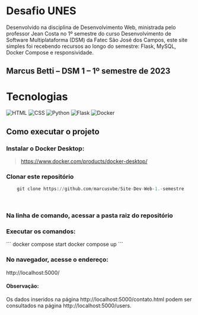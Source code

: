 # Desafio UNES

Desenvolvido na disciplina de Desenvolvimento Web, ministrada pelo professor Jean Costa no 1º semestre do curso Desenvolvimento de Software Multiplataforma (DSM) da Fatec São José dos Campos, este site simples foi recebendo recursos ao longo do semestre: Flask, MySQL, Docker Compose e responsividade.

## Marcus Betti – DSM 1 – 1º semestre de 2023

# Tecnologias 

![HTML](https://img.shields.io/badge/HTML5-E34F26?style=for-the-badge&logo=html5&logoColor=white)
![CSS](https://img.shields.io/badge/CSS3-1572B6?style=for-the-badge&logo=css3&logoColor=white)
![Python](https://img.shields.io/badge/Python-3776AB?style=for-the-badge&logo=python&logoColor=white)
![Flask](https://img.shields.io/badge/Flask-000000?style=for-the-badge&logo=flask&logoColor=white)
![Docker](https://img.shields.io/badge/docker-%230db7ed.svg?style=for-the-badge&logo=docker&logoColor=white)

## Como executar o projeto
<h3>Instalar o Docker Desktop:</h3>

> https://www.docker.com/products/docker-desktop/ <br>

<h3>Clonar este repositório</h3>

``` python
	git clone https://github.com/marcusvbe/Site-Dev-Web-1.-semestre
```
<br>

<h3>Na linha de comando, acessar a pasta raiz do repositório</h3>

<h3>Executar os comandos:</h3>
``` docker compose start 
    docker compose up
```

<h3>No navegador, acesse o endereço:</h3>
http://localhost:5000/

<h4>Observação:</h4>
Os dados inseridos na página http://localhost:5000/contato.html podem ser consultados na página http://localhost:5000/users.


